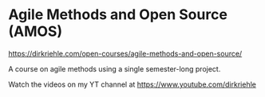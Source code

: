 # Agile Methods and Open Source (AMOS)

https://dirkriehle.com/open-courses/agile-methods-and-open-source/

A course on agile methods using a single semester-long project.

Watch the videos on my YT channel at https://www.youtube.com/dirkriehle
